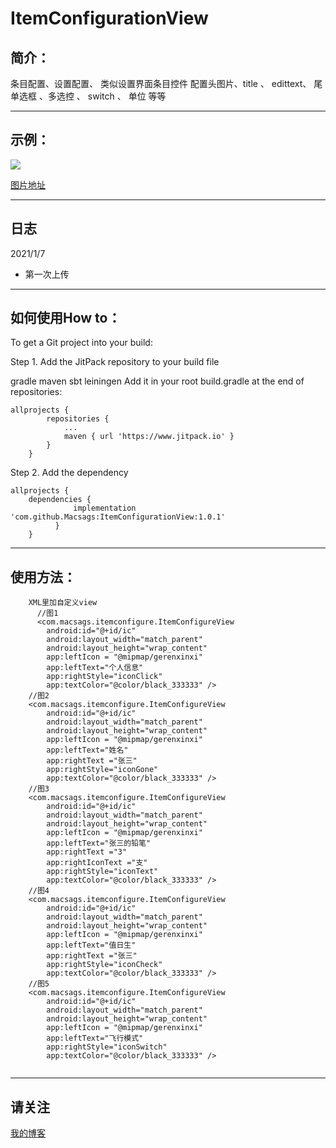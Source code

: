 # ItemConfigurationView

简介：
-------
条目配置、设置配置、 类似设置界面条目控件
配置头图片、title 、 edittext、 尾单选框 、多选控 、 switch 、 单位 等等
</br>
****
示例：
-------
![](https://imgm.gmw.cn/attachement/jpg/site215/20210111/5618409004324637012.jpg)

[图片地址](https://img-blog.csdnimg.cn/20200824180331844.png?x-oss-process=image/watermark,type_ZmFuZ3poZW5naGVpdGk,shadow_10,text_aHR0cHM6Ly9ibG9nLmNzZG4ubmV0L3FxXzMyMzY4MTI5,size_16,color_FFFFFF,t_70)
</br>
****
日志
-------
2021/1/7
* 第一次上传
****
如何使用How to：
-------
To get a Git project into your build:

Step 1. Add the JitPack repository to your build file

gradle
maven
sbt
leiningen
Add it in your root build.gradle at the end of repositories:

```
allprojects { 
		repositories { 
			... 
			maven { url 'https://www.jitpack.io' } 
		} 
	}  		
```

Step 2. Add the dependency<br> 

```
allprojects { 
	dependencies {
	          implementation 'com.github.Macsags:ItemConfigurationView:1.0.1'
	      } 
	} 
```	
****
使用方法：
-------
```
    XML里加自定义view
      //图1
      <com.macsags.itemconfigure.ItemConfigureView
        android:id="@+id/ic"
        android:layout_width="match_parent"
        android:layout_height="wrap_content"
        app:leftIcon = "@mipmap/gerenxinxi"
        app:leftText="个人信息"
        app:rightStyle="iconClick"
        app:textColor="@color/black_333333" />
	//图2
	<com.macsags.itemconfigure.ItemConfigureView
        android:id="@+id/ic"
        android:layout_width="match_parent"
        android:layout_height="wrap_content"
        app:leftIcon = "@mipmap/gerenxinxi"
        app:leftText="姓名"
        app:rightText ="张三"
        app:rightStyle="iconGone"
        app:textColor="@color/black_333333" />
	//图3
	<com.macsags.itemconfigure.ItemConfigureView
        android:id="@+id/ic"
        android:layout_width="match_parent"
        android:layout_height="wrap_content"
        app:leftIcon = "@mipmap/gerenxinxi"
        app:leftText="张三的铅笔"
        app:rightText ="3"
        app:rightIconText ="支"
        app:rightStyle="iconText"
        app:textColor="@color/black_333333" />
	//图4
	<com.macsags.itemconfigure.ItemConfigureView
        android:id="@+id/ic"
        android:layout_width="match_parent"
        android:layout_height="wrap_content"
        app:leftIcon = "@mipmap/gerenxinxi"
        app:leftText="值日生"
        app:rightText ="张三"
        app:rightStyle="iconCheck"
        app:textColor="@color/black_333333" />
	//图5
	<com.macsags.itemconfigure.ItemConfigureView
        android:id="@+id/ic"
        android:layout_width="match_parent"
        android:layout_height="wrap_content"
        app:leftIcon = "@mipmap/gerenxinxi"
        app:leftText="飞行模式"
        app:rightStyle="iconSwitch"
        app:textColor="@color/black_333333" />
       
```
****
请关注
-------
  [我的博客](https://blog.csdn.net/qq_32368129)
  
